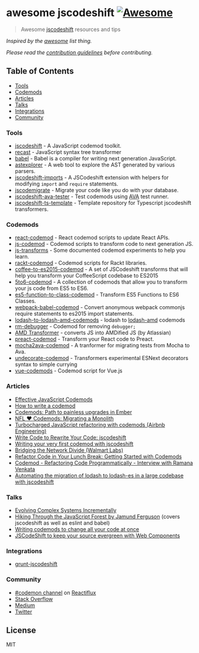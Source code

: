 # awesome jscodeshift [![Awesome](https://cdn.rawgit.com/sindresorhus/awesome/d7305f38d29fed78fa85652e3a63e154dd8e8829/media/badge.svg)](https://github.com/sindresorhus/awesome)

> Awesome [jscodeshift](https://github.com/facebook/jscodeshift) resources and tips

*Inspired by the [awesome](https://github.com/sindresorhus/awesome) list thing.*

*Please read the [contribution guidelines](contributing.md) before contributing.*


## Table of Contents

- [Tools](#tools)
- [Codemods](#codemods)
- [Articles](#articles)
- [Talks](#talks)
- [Integrations](#integrations)
- [Community](#community)


### Tools

- [jscodeshift](https://github.com/facebook/jscodeshift) - A JavaScript codemod toolkit.
- [recast](https://github.com/benjamn/recast) - JavaScript syntax tree transformer
- [babel](https://github.com/babel/babel) - Babel is a compiler for writing next generation JavaScript.
- [astexplorer](http://astexplorer.net/) - A web tool to explore the AST generated by various parsers.
- [jscodeshift-imports](https://www.npmjs.com/package/jscodeshift-imports) - A JSCodeshift extension with helpers for modifying <code>import</code> and <code>require</code> statements.
- [jscodemigrate](https://github.com/brysgo/jscodemigrate) - Migrate your code like you do with your database.
- [jscodeshift-ava-tester](https://github.com/jfmengels/jscodeshift-ava-tester) - Test codemods using [AVA](https://github.com/avajs/ava) test runner.
- [jscodeshift-ts-template](https://github.com/labarilem/jscodeshift-ts-template) - Template repository for Typescript jscodeshift transformers.

### Codemods

- [react-codemod](https://github.com/reactjs/react-codemod) - React codemod scripts to update React APIs.
- [js-codemod](https://github.com/cpojer/js-codemod/) - Codemod scripts to transform code to next generation JS.
- [js-transforms](https://github.com/jhgg/js-transforms) - Some documented codemod experiments to help you learn.
- [rackt-codemod](https://github.com/reactjs/rackt-codemod) - Codemod scripts for Rackt libraries.
- [coffee-to-es2015-codemod](https://github.com/Hacker0x01/coffee-to-es2015-codemod) - A set of JSCodeshift transforms that will help you transform your CoffeeScript codebase to ES2015
- [5to6-codemod](https://github.com/5to6/5to6-codemod) - A collection of codemods that allow you to transform your js code from ES5 to ES6.
- [es5-function-to-class-codemod](https://github.com/dhruvdutt/es5-function-to-class-codemod) - Transform ES5 Functions to ES6 Classes.
- [webpack-babel-codemod](https://github.com/agirton/webpack-babel-codemod) - Convert anonymous webpack commonjs require statements to es2015 import statements.
- [lodash-to-lodash-amd-codemods](https://github.com/OliverJAsh/lodash-to-lodash-amd-codemods) - lodash to [lodash-amd](https://github.com/lodash/lodash-amd) codemods
- [rm-debugger](https://www.npmjs.com/package/rm-debugger) - Codemod for removing `debugger;`
- [AMD Transformer](https://bitbucket.org/atlassian/amd-codemod/src) - converts JS into AMDified JS (by Atlassian)
- [preact-codemod](https://github.com/vutran/preact-codemod) - Transform your React code to Preact.
- [mocha2ava-codemod](https://github.com/shimohq/mocha2ava-codemod) - A tranformer for migrating tests from Mocha to Ava.
- [undecorate-codemod](https://github.com/tizmagik/undecorate-codemod) - Transformers experimental ESNext decorators syntax to simple currying
- [vue-codemods](https://github.com/SergioCrisostomo/vue-codemods) - Codemod script for Vue.js

### Articles

- [Effective JavaScript Codemods](https://medium.com/@cpojer/effective-javascript-codemods-5a6686bb46fb#.jhbsdwknu)
- [How to write a codemod](https://vramana.github.io/blog/2015/12/21/codemod-tutorial/)
- [Codemods: Path to painless upgrades in Ember](http://vramana.github.io/blog/2016/01/13/codemods-path-to-painless-updgrade-in-ember/)
- [NFL ♥ Codemods: Migrating a Monolith](https://medium.com/nfl-engineers/nfl-codemods-migrating-a-monolith-1e3363571707#.j8a0gw4e6)
- [Turbocharged JavaScript refactoring with codemods (Airbnb Engineering)](https://medium.com/airbnb-engineering/turbocharged-javascript-refactoring-with-codemods-b0cae8b326b9#.iuwdhoz2v)
- [Write Code to Rewrite Your Code: jscodeshift](https://www.toptal.com/javascript/write-code-to-rewrite-your-code)
- [Writing your very first codemod with jscodeshift](https://medium.com/@andrew_levine/writing-your-very-first-codemod-with-jscodeshift-7a24c4ede31b#.40m46qpka)
- [Bridging the Network Divide (Walmart Labs)](https://medium.com/walmartlabs/bridging-the-network-divide-80e2355051dc#.2y6rc5eug)
- [Refactor Code in Your Lunch Break: Getting Started with Codemods](https://www.sitepoint.com/getting-started-with-codemods/)
- [Codemod - Refactoring Code Programmatically - Interview with Ramana Venkata](https://survivejs.com/blog/codemod-interview/)
- [Automating the migration of lodash to lodash-es in a large codebase with jscodeshift](https://webuild.envato.com/blog/automating-the-migration-of-lodash-to-lodash-es-in-a-large-codebase-with-jscodeshift/)

### Talks
- [Evolving Complex Systems Incrementally](https://www.youtube.com/watch?v=d0pOgY8__JM)
- [Hiking Through the JavaScript Forest by Jamund Ferguson](https://channel9.msdn.com/Blogs/seattlejs/2016-01-14-02) (covers jscodeshift as well as eslint and babel)
- [Writing codemods to change all your code at once](https://www.youtube.com/watch?v=3upPRzn7JHU)
- [JSCodeShift to keep your source evergreen with Web Components](https://www.youtube.com/watch?v=UF4LFNN2Ut4)


### Integrations
- [grunt-jscodeshift](https://github.com/cowchimp/grunt-jscodeshift)


### Community

- [#codemon channel](https://discord.gg/0ZcbPKXt5bX9R9qE) on [Reactiflux](http://www.reactiflux.com/)
- [Stack Overflow](http://stackoverflow.com/questions/tagged/jscodeshift)
- [Medium](https://medium.com/tag/codemods)
- [Twitter](https://twitter.com/hashtag/JSCodeShift?src=hash)


## License

MIT

